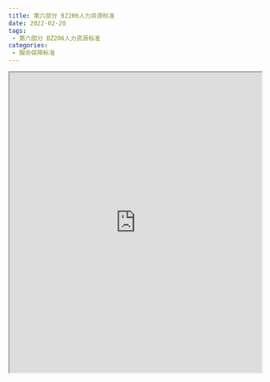 ```yaml
---
title: 第六部分 BZ206人力资源标准
date: 2022-02-20
tags:
 - 第六部分 BZ206人力资源标准
categories:
 - 服务保障标准
---
```




<iframe src="https://wanli.yourtools.icu/pdf/web/viewer.html?file=https://vkceyugu.cdn.bspapp.com/VKCEYUGU-f2824a45-8901-4778-8647-e91230414af7/28690fb3-7682-40ad-a445-08d70e4532d9.pdf" width="100%" height="600px"></iframe>
